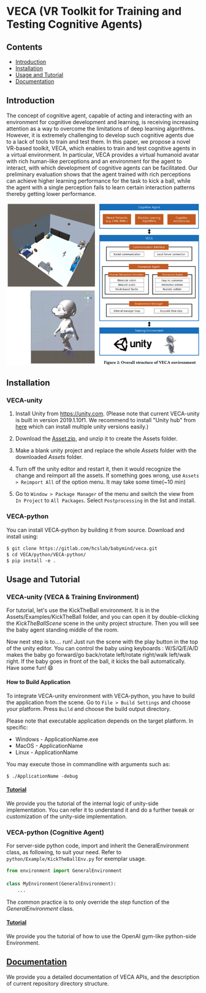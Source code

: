 # VECA (VR Toolkit for Training and Testing Cognitive Agents)

## Contents

<!--
In-document header reference should be preceded with hashtag, then each alphabets lower cased, and each space substituted as hyphen(-). Header should not include characters other than alphabet or number.
-->

* [Introduction](#introduction)
* [Installation](#installation)
* [Usage and Tutorial](#usage-and-tutorial)
* [Documentation](#documentation)


## Introduction

The concept of cognitive agent, capable of acting and interacting with an environment for cognitive development and learning, is receiving increasing attention as a way to overcome the limitations of deep learning algorithms.
However, it is extremely challenging to develop such cognitive agents due to a lack of tools to train and test them. 
In this paper, we propose a novel VR-based toolkit, VECA, which enables to train and test cognitive agents in a virtual environment. 
In particular, VECA provides a virtual humanoid avatar with rich human-like perceptions and an environment for the agent to interact, with which development of cognitive agents can be facilitated. 
Our preliminary evaluation shows that the agent trained with rich perceptions can achieve higher learning performance for the task to kick a ball, while the agent with a single perception fails to learn certain interaction patterns thereby getting lower performance. 

<img src="VECA_SYSTEM.png" alt="system_diagram" width="600"/>

## Installation

### VECA-unity

1. Install Unity from https://unity.com. (Please note that current VECA-unity is built in version 2019.1.10f1. We recommend to install "Unity hub" from [here](https://unity3d.com/get-unity/download) which can install multiple unity versions easily.)

2. Download the [Asset.zip](https://drive.google.com/file/d/19D1K26_RKYbrp56BMDLBiSTkxMHLr1ud/view?usp=sharing), and unzip it to create the Assets folder. 
 
3. Make a blank unity project and replace the whole *Assets* folder with the downloaded *Assets* folder. 

4. Turn off the unity editor and restart it, then it would recognize the change and reimport all the assets. If something goes wrong, use `Assets > Reimport All` of the option menu. It may take some time(~10 min)

4. Go to  `Window > Package Manager`  of the menu and switch the view from  `In Project`  to  `All Packages`. Select `Postprocessing` in the list and install. 

### VECA-python

You can install VECA-python by building it from source. Download and install using:


```console
$ git clone https://gitlab.com/hcslab/babymind/veca.git
$ cd VECA/python/VECA-python/
$ pip install -e .

```

## Usage and Tutorial


### VECA-unity (VECA & Training Environment)

For tutorial, let's use the KickTheBall environment. 
It is in the Assets/Examples/KickTheBall folder, 
and you can open it by double-clicking the *KickTheBallScene* scene in the unity project structure. 
Then you will see the baby agent standing middle of the room.

Now next step is to.... run! 
Just run the scene with the play button in the top of the unity editor. 
You can control the baby using keyboards : 
W/S/Q/E/A/D makes the baby go forward/go back/rotate left/rotate right/walk left/walk right. 
If the baby goes in front of the ball, it kicks the ball automatically. 
Have some fun! :smile:

#### How to Build Application

To integrate VECA-unity environment with VECA-python, you have to build the application from the scene. 
Go to `File > Build Settings` and choose your platform. Press `Build` and choose the build output directory. 

Please note that executable application depends on the target platform. In specific:

* Windows - ApplicationName.exe 
* MacOS - ApplicationName
* Linux - ApplicationName

You may execute those in commandline with arguments such as:

```console
$ ./ApplicationName -debug
```

#### [Tutorial](unity/tutorial.md)

We provide you the tutorial of the internal logic of unity-side implementation.
You can refer it to understand it and do a further tweak or customization of the unity-side implementation.

### VECA-python (Cognitive Agent)

For server-side python code, import and inherit the GeneralEnvironment class, as following, to suit your need. Refer to `python/Example/KickTheBallEnv.py` for exemplar usage.

```python
from environment import GeneralEnvironment

class MyEnvironment(GeneralEnvironment):
    ...
```

The common practice is to only override the *step* function of the *GeneralEnvironment* class.

#### [Tutorial](python/tutorial.md)

We provide you the tutorial of how to use the OpenAI gym-like python-side Environment.



## [Documentation](documentation.md)

We provide you a detailed documentation of VECA APIs, and the description of current repository directory structure.

